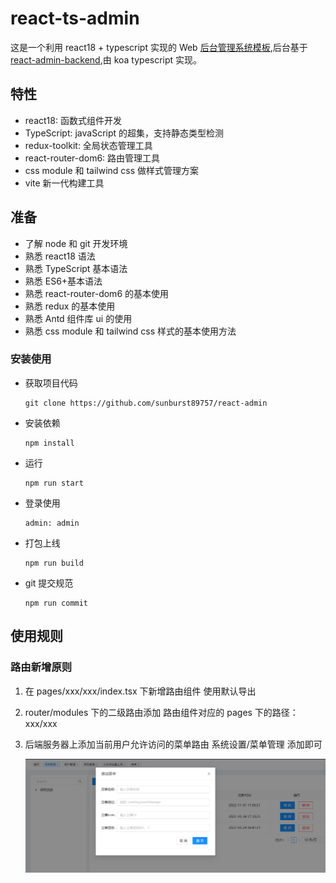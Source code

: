 # react-ts-admin

这是一个利用 react18 + typescript 实现的 Web [后台管理系统模板](http://47.98.204.143:3000/login),后台基于[react-admin-backend](https://github.com/sunburst89757/react-admin-backend),由 koa typescript 实现。

## 特性

- react18: 函数式组件开发
- TypeScript: javaScript 的超集，支持静态类型检测
- redux-toolkit: 全局状态管理工具
- react-router-dom6: 路由管理工具
- css module 和 tailwind css 做样式管理方案
- vite 新一代构建工具

## 准备

- 了解 node 和 git 开发环境
- 熟悉 react18 语法
- 熟悉 TypeScript 基本语法
- 熟悉 ES6+基本语法
- 熟悉 react-router-dom6 的基本使用
- 熟悉 redux 的基本使用
- 熟悉 Antd 组件库 ui 的使用
- 熟悉 css module 和 tailwind css 样式的基本使用方法

### 安装使用

- 获取项目代码
  ```
  git clone https://github.com/sunburst89757/react-admin
  ```
- 安装依赖
  ```
  npm install
  ```
- 运行
  ```
  npm run start
  ```
- 登录使用
  ```
  admin: admin
  ```
- 打包上线
  ```
  npm run build
  ```
- git 提交规范
  ```
  npm run commit
  ```

## 使用规则

### 路由新增原则

1. 在 pages/xxx/xxx/index.tsx 下新增路由组件 使用默认导出
2. router/modules 下的二级路由添加 路由组件对应的 pages 下的路径： xxx/xxx
3. 后端服务器上添加当前用户允许访问的菜单路由
   系统设置/菜单管理 添加即可

   ![](/src/assets/readme/menuManage.png)
